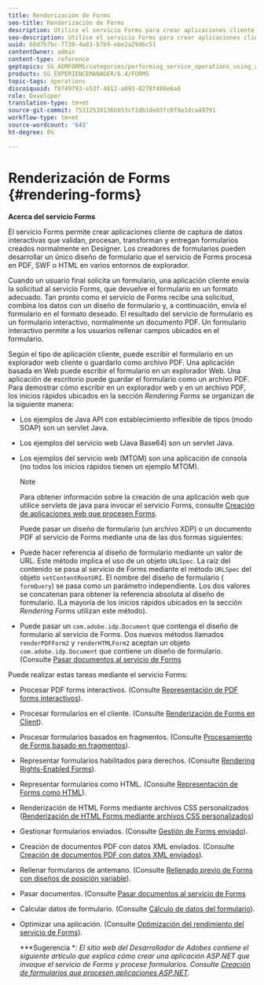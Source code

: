 ```yaml
---
title: Renderización de Forms
seo-title: Renderización de Forms
description: Utilice el servicio Forms para crear aplicaciones cliente de captura de datos interactivas que validen, procesan, transforman y entregan formularios creados normalmente en Designer. Los creadores de formularios pueden desarrollar un único diseño de formulario que el servicio de Forms procesa en PDF, SWF o HTML en varios entornos de explorador.
seo-description: Utilice el servicio Forms para crear aplicaciones cliente de captura de datos interactivas que validen, procesan, transforman y entregan formularios creados normalmente en Designer. Los creadores de formularios pueden desarrollar un único diseño de formulario que el servicio de Forms procesa en PDF, SWF o HTML en varios entornos de explorador.
uuid: 68d7b7bc-7730-4a83-b7b9-ebe2a29d6c51
contentOwner: admin
content-type: reference
geptopics: SG_AEMFORMS/categories/performing_service_operations_using_apis
products: SG_EXPERIENCEMANAGER/6.4/FORMS
topic-tags: operations
discoiquuid: f8749793-e53f-4812-a093-8278f480e6a8
role: Developer
translation-type: tm+mt
source-git-commit: 75312539136bb53cf1db1de03fc0f9a1dca49791
workflow-type: tm+mt
source-wordcount: '643'
ht-degree: 0%

---
```



# Renderización de Forms {#rendering-forms}

**Acerca del servicio Forms**

El servicio Forms permite crear aplicaciones cliente de captura de datos interactivas que validan, procesan, transforman y entregan formularios creados normalmente en Designer. Los creadores de formularios pueden desarrollar un único diseño de formulario que el servicio de Forms procesa en PDF, SWF o HTML en varios entornos de explorador.

Cuando un usuario final solicita un formulario, una aplicación cliente envía la solicitud al servicio Forms, que devuelve el formulario en un formato adecuado. Tan pronto como el servicio de Forms recibe una solicitud, combina los datos con un diseño de formulario y, a continuación, envía el formulario en el formato deseado. El resultado del servicio de formulario es un formulario interactivo, normalmente un documento PDF. Un formulario interactivo permite a los usuarios rellenar campos ubicados en el formulario.

Según el tipo de aplicación cliente, puede escribir el formulario en un explorador web cliente o guardarlo como archivo PDF. Una aplicación basada en Web puede escribir el formulario en un explorador Web. Una aplicación de escritorio puede guardar el formulario como un archivo PDF. Para demostrar cómo escribir en un explorador web y en un archivo PDF, los inicios rápidos ubicados en la sección *Rendering Forms* se organizan de la siguiente manera:

* Los ejemplos de Java API con establecimiento inflexible de tipos (modo SOAP) son un servlet Java.
* Los ejemplos del servicio web (Java Base64) son un servlet Java.
* Los ejemplos del servicio web (MTOM) son una aplicación de consola (no todos los inicios rápidos tienen un ejemplo MTOM).

   >[!NOTE]
   >
   >Para obtener información sobre la creación de una aplicación web que utilice servlets de java para invocar el servicio Forms, consulte [Creación de aplicaciones web que procesen Forms](/help/forms/developing/creating-web-applications-renders-forms.md).

   Puede pasar un diseño de formulario (un archivo XDP) o un documento PDF al servicio de Forms mediante una de las dos formas siguientes:

* Puede hacer referencia al diseño de formulario mediante un valor de URL. Este método implica el uso de un objeto `URLSpec`. La raíz del contenido se pasa al servicio de Forms mediante el método `URLSpec` del objeto `setContentRootURI`. El nombre del diseño de formulario ( `formQuery`) se pasa como un parámetro independiente. Los dos valores se concatenan para obtener la referencia absoluta al diseño de formulario. (La mayoría de los inicios rápidos ubicados en la sección *Rendering Forms* utilizan este método).
* Puede pasar un `com.adobe.idp.Document` que contenga el diseño de formulario al servicio de Forms. Dos nuevos métodos llamados `renderPDFForm2` y `renderHTMLForm2` aceptan un objeto `com.adobe.idp.Document` que contiene un diseño de formulario. (Consulte [Pasar documentos al servicio de Forms](/help/forms/developing/passing-documents-forms-service.md)

Puede realizar estas tareas mediante el servicio Forms:

* Procesar PDF forms interactivos. (Consulte [Representación de PDF forms interactivos](/help/forms/developing/rendering-interactive-pdf-forms.md)).
* Procesar formularios en el cliente. (Consulte [Renderización de Forms en Client](/help/forms/developing/rendering-forms-client.md)).
* Procesar formularios basados en fragmentos. (Consulte [Procesamiento de Forms basado en fragmentos](/help/forms/developing/rendering-forms-based-fragments.md)).
* Representar formularios habilitados para derechos. (Consulte [Rendering Rights-Enabled Forms](/help/forms/developing/rendering-rights-enabled-forms.md)).
* Representar formularios como HTML. (Consulte [Representación de Forms como HTML](/help/forms/developing/rendering-forms-html.md)).
* Renderización de HTML Forms mediante archivos CSS personalizados ([Renderización de HTML Forms mediante archivos CSS personalizados](/help/forms/developing/rendering-html-forms-using-custom.md))
* Gestionar formularios enviados. (Consulte [Gestión de Forms enviado](/help/forms/developing/handling-submitted-forms.md)).
* Creación de documentos PDF con datos XML enviados. (Consulte [Creación de documentos PDF con datos XML enviados](/help/forms/developing/creating-pdf-documents-submitted-xml.md)).
* Rellenar formularios de antemano. (Consulte [Rellenado previo de Forms con diseños de posición variable](/help/forms/developing/prepopulating-forms-flowable-layouts.md)).
* Pasar documentos. (Consulte [Pasar documentos al servicio de Forms](/help/forms/developing/passing-documents-forms-service.md)
* Calcular datos de formulario. (Consulte [Cálculo de datos del formulario](/help/forms/developing/calculating-form-data.md)).
* Optimizar una aplicación. (Consulte [Optimización del rendimiento del servicio de Forms](/help/forms/developing/optimizing-performance-forms-service.md)).

   ***Sugerencia **: El sitio web del Desarrollador de Adobes contiene el siguiente artículo que explica cómo crear una aplicación ASP.NET que invoque el servicio de Forms y procese formularios. Consulte [Creación de formularios que procesen aplicaciones ASP.NET](https://www.adobe.com/devnet/livecycle/articles/asp_net.html).*

